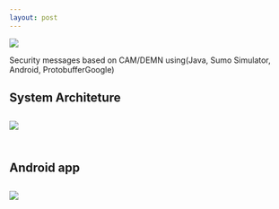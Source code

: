 ```yaml
---
layout: post
---
```

<img src="{{ site.baseurl }}/images/camdemn_logo.jpg">

Security messages based on CAM/DEMN using(Java, Sumo Simulator, Android, ProtobufferGoogle)

 <h2> System Architeture <h2/>
 <img src="{{ site.baseurl }}/images/camdemn_poster.png" />
 <br>
 <br>
 <h2> Android app <h2/>
  <img src="{{ site.baseurl }}/images/camdemn_poster2.png" />